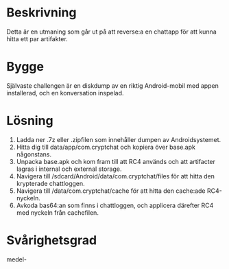 # Beskrivning
Detta är en utmaning som går ut på att reverse:a en chattapp för att kunna hitta ett par artifakter.

# Bygge
Självaste challengen är en diskdump av en riktig Android-mobil med appen installerad, och en konversation inspelad. 

# Lösning
1. Ladda ner .7z eller .zipfilen som innehåller dumpen av Androidsystemet.
2. Hitta dig till data/app/com.cryptchat och kopiera över base.apk någonstans.
3. Unpacka base.apk och kom fram till att RC4 används och att artifacter lagras i internal och external storage.
4. Navigera till /sdcard/Android/data/com.cryptchat/files för att hitta den krypterade chattloggen.
5. Navigera till /data/com.cryptchat/cache för att hitta den cache:ade RC4-nyckeln.
6. Avkoda bas64:an som finns i chattloggen, och applicera därefter RC4 med nyckeln från cachefilen.

# Svårighetsgrad
medel-
